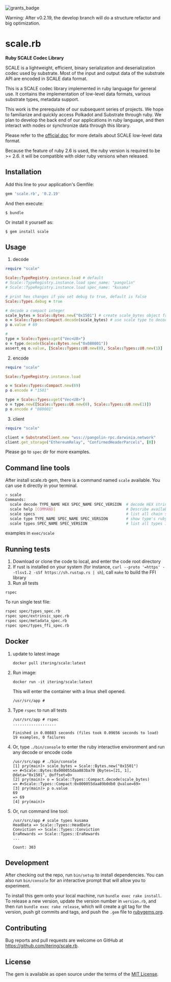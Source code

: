 ![grants_badge](./grants_badge.png)

Warning: After v0.2.19, the develop branch will do a structure refactor and big optimization.

# scale.rb

**Ruby SCALE Codec Library**

SCALE is a lightweight, efficient, binary serialization and deserialization codec used by substrate. Most of the input and output data of the substrate API are encoded in SCALE data format. 

This is a SCALE codec library implemented in ruby language for general use. It contains the implementation of low-level data formats, various substrate types, metadata support.

This work is the prerequisite of our subsequent series of projects. We hope to familiarize and quickly access Polkadot and Substrate through ruby. We plan to develop the back end of our applications in ruby language, and then interact with nodes or synchronize data through this library.

Please refer to the [official doc](https://substrate.dev/docs/en/knowledgebase/advanced/codec) for more details about SCALE low-level data format.

Because the feature of ruby 2.6 is used, the ruby version is required to be >= 2.6. it will be compatible with older ruby versions when released.

## Installation

Add this line to your application's Gemfile:

```ruby
gem 'scale.rb', '0.2.19'
```

And then execute:

    $ bundle

Or install it yourself as:

    $ gem install scale

## Usage

1. decode

```ruby
require "scale"

Scale::TypeRegistry.instance.load # default
# Scale::TypeRegistry.instance.load spec_name: "pangolin"
# Scale::TypeRegistry.instance.load spec_name: "kusama"

# print hex changes if you set debug to true, default is false
Scale::Types.debug = true

# decode a compact integer
scale_bytes = Scale::Bytes.new("0x1501") # create scale_bytes object from scale encoded hex string
o = Scale::Types::Compact.decode(scale_bytes) # use scale type to decode scale_bytes object
p o.value # 69

#
type = Scale::Types::get("Vec<U8>")
o = type.decode(Scale::Bytes.new("0x080001"))
assert_eq o.value, [Scale::Types::U8.new(0), Scale::Types::U8.new(1)]
```

2. encode

```ruby
require "scale"

Scale::TypeRegistry.instance.load

o = Scale::Types::Compact.new(69)
p o.encode # "1501"

type = Scale::Types::get("Vec<U8>")
o = type.new([Scale::Types::U8.new(0), Scale::Types::U8.new(1)])
p o.encode # "080001"
```

3. client
```ruby
require "scale"

client = SubstrateClient.new "wss://pangolin-rpc.darwinia.network"
client.get_storage("EthereumRelay", "ConfirmedHeaderParcels", [0])

```
Please go to `spec` dir for more examples.

## Command line tools

After install scale.rb gem, there is a command named `scale` available. You can use it directly in your terminal.

```bash
> scale
Commands:
  scale decode TYPE_NAME HEX SPEC_NAME SPEC_VERSION  # decode HEX string using TYPE_NAME
  scale help [COMMAND]                               # Describe available commands or one specific command
  scale specs                                        # list all chain specs
  scale type TYPE_NAME SPEC_NAME SPEC_VERSION        # show type's ruby class
  scale types SPEC_NAME SPEC_VERSION                 # list all types implemented for chain
```

examples in `exec/scale`

## Running tests

1. Download or clone the code to local, and enter the code root directory
2. If rust is installed on your system (for instance, `curl --proto '=https' --tlsv1.2 -sSf https://sh.rustup.rs | sh`), call `make` to build the FFI library
3. Run all tests

```
rspec
```

To run single test file:

```bash
rspec spec/types_spec.rb
rspec spec/extrinsic_spec.rb
rspec spec/metadata_spec.rb
rspec spec/types_ffi_spec.rb
```


## Docker

1. update to latest image

   `docker pull itering/scale:latest`

2. Run image:

   `docker run -it itering/scale:latest`

   This  will enter the container with a linux shell opened. 

   ```shell
   /usr/src/app # 
   ```

3. Type `rspec` to run all tests

   ```shell
   /usr/src/app # rspec
   ...................
   
   Finished in 0.00883 seconds (files took 0.09656 seconds to load)
   19 examples, 0 failures
   ```

4. Or, type `./bin/console` to enter the ruby interactive environment and run any decode or encode code

   ```shell
   /usr/src/app # ./bin/console
   [1] pry(main)> scale_bytes = Scale::Bytes.new("0x1501")
   => #<Scale::Bytes:0x000055daa883ba70 @bytes=[21, 1], @data="0x1501", @offset=0>
   [2] pry(main)> o = Scale::Types::Compact.decode(scale_bytes)
   => #<Scale::Types::Compact:0x000055daa89b0db0 @value=69>
   [3] pry(main)> p o.value
   69
   => 69
   [4] pry(main)>
   ```

5. Or, run command line tool:

   ```shell
   /usr/src/app # scale types kusama
   HeadData => Scale::Types::HeadData
   Conviction => Scale::Types::Conviction
   EraRewards => Scale::Types::EraRewards
   ...
   
   Count: 303
   ```

## Development

After checking out the repo, run `bin/setup` to install dependencies. You can also run `bin/console` for an interactive prompt that will allow you to experiment.

To install this gem onto your local machine, run `bundle exec rake install`. To release a new version, update the version number in `version.rb`, and then run `bundle exec rake release`, which will create a git tag for the version, push git commits and tags, and push the `.gem` file to [rubygems.org](https://rubygems.org).

## Contributing

Bug reports and pull requests are welcome on GitHub at https://github.com/itering/scale.rb.

## License

The gem is available as open source under the terms of the [MIT License](https://opensource.org/licenses/MIT).
